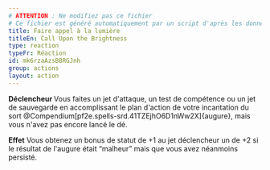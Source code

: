 ```yaml
---
# ATTENTION : Ne modifiez pas ce fichier
# Ce fichier est généré automatiquement par un script d'après les données du module Foundry VTT officiel et de sa traduction
title: Faire appel à la lumière
titleEn: Call Upon the Brightness
type: reaction
typeFr: Réaction
id: mk6rzaAzsBBRGJnh
group: actions
layout: action
---
```

<p><strong>Déclencheur </strong>Vous faites un jet d'attaque, un test de compétence ou un jet de sauvegarde en accomplissant le plan d'action de votre incantation du sort @Compendium[pf2e.spells-srd.41TZEjhO6D1nWw2X]{augure}, mais vous n'avez pas encore lancé le dé.</p><p><strong>Effet</strong>&nbsp;Vous obtenez un bonus de statut de +1 au jet déclencheur un de +2 si le résultat de l'augure était “malheur” mais que vous avez néanmoins persisté.</p>
